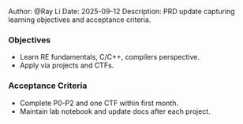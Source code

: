 Author: @Ray Li
Date: 2025-09-12
Description: PRD update capturing learning objectives and acceptance criteria.

### Objectives
- Learn RE fundamentals, C/C++, compilers perspective.
- Apply via projects and CTFs.

### Acceptance Criteria
- Complete P0-P2 and one CTF within first month.
- Maintain lab notebook and update docs after each project.
